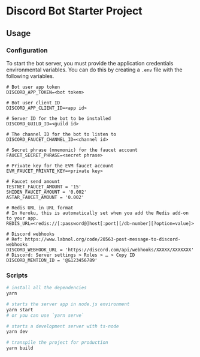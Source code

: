 # Discord Bot Starter Project

## Usage

### Configuration

To start the bot server, you must provide the application credentials environmental variables.
You can do this by creating a `.env` file with the following variables.

```env
# Bot user app token
DISCORD_APP_TOKEN=<bot token>

# Bot user client ID
DISCORD_APP_CLIENT_ID=<app id>

# Server ID for the bot to be installed
DISCORD_GUILD_ID=<guild id>

# The channel ID for the bot to listen to
DISCORD_FAUCET_CHANNEL_ID=<channel id>

# Secret phrase (mnemonic) for the faucet account
FAUCET_SECRET_PHRASE=<secret phrase>

# Private key for the EVM faucet account
EVM_FAUCET_PRIVATE_KEY=<private key>

# Faucet send amount
TESTNET_FAUCET_AMOUNT = '15'
SHIDEN_FAUCET_AMOUNT = '0.002'
ASTAR_FAUCET_AMOUNT = '0.002'

# Redis URL in URL format
# In Heroku, this is automatically set when you add the Redis add-on to your app.
REDIS_URL=<redis://[:password@]host[:port][/db-number][?option=value]>

# Discord webhooks
# Ref: https://www.labnol.org/code/20563-post-message-to-discord-webhooks
DISCORD_WEBHOOK_URL = 'https://discord.com/api/webhooks/XXXXX/XXXXXXX'
# Discord: Server settings > Roles > … > Copy ID
DISCORD_MENTION_ID = '@&123456789'
```

### Scripts

```bash
# install all the dependencies
yarn

# starts the server app in node.js environment
yarn start
# or you can use `yarn serve`

# starts a development server with ts-node
yarn dev

# transpile the project for production
yarn build
```
